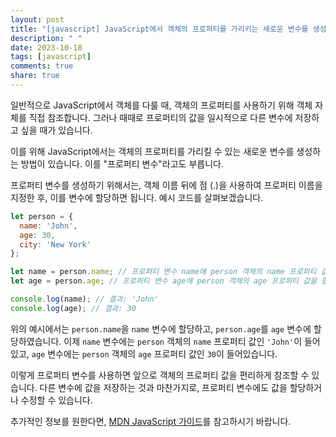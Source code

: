 ```yaml
---
layout: post
title: "[javascript] JavaScript에서 객체의 프로퍼티를 가리키는 새로운 변수를 생성하는 방법에 대해 알려주세요."
description: " "
date: 2023-10-18
tags: [javascript]
comments: true
share: true
---
```


일반적으로 JavaScript에서 객체를 다룰 때, 객체의 프로퍼티를 사용하기 위해 객체 자체를 직접 참조합니다. 그러나 때때로 프로퍼티의 값을 일시적으로 다른 변수에 저장하고 싶을 때가 있습니다.

이를 위해 JavaScript에서는 객체의 프로퍼티를 가리킬 수 있는 새로운 변수를 생성하는 방법이 있습니다. 이를 "프로퍼티 변수"라고도 부릅니다.

프로퍼티 변수를 생성하기 위해서는, 객체 이름 뒤에 점 (.)을 사용하여 프로퍼티 이름을 지정한 후, 이를 변수에 할당하면 됩니다. 예시 코드를 살펴보겠습니다.

```javascript
let person = {
  name: 'John',
  age: 30,
  city: 'New York'
};

let name = person.name; // 프로퍼티 변수 name에 person 객체의 name 프로퍼티 값을 할당합니다.
let age = person.age; // 프로퍼티 변수 age에 person 객체의 age 프로퍼티 값을 할당합니다.

console.log(name); // 결과: 'John'
console.log(age); // 결과: 30
```

위의 예시에서는 `person.name`을 `name` 변수에 할당하고, `person.age`를 `age` 변수에 할당하였습니다. 이제 `name` 변수에는 `person` 객체의 `name` 프로퍼티 값인 `'John'`이 들어있고, `age` 변수에는 `person` 객체의 `age` 프로퍼티 값인 `30`이 들어있습니다.

이렇게 프로퍼티 변수를 사용하면 앞으로 객체의 프로퍼티 값을 편리하게 참조할 수 있습니다. 다른 변수에 값을 저장하는 것과 마찬가지로, 프로퍼티 변수에도 값을 할당하거나 수정할 수 있습니다.

추가적인 정보를 원한다면, [MDN JavaScript 가이드](https://developer.mozilla.org/ko/docs/Web/JavaScript/Guide/Working_with_Objects)를 참고하시기 바랍니다.